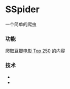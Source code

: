 # SSpider

一个简单的爬虫

### 功能

爬取[豆瓣电影 Top 250](https://movie.douban.com/top250)
的内容

### 技术
*
*







